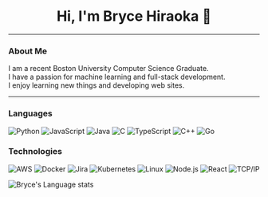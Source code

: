 <h1 align="center">Hi, I'm Bryce Hiraoka 👋</h1>

---

### **About Me**

I am a recent Boston University Computer Science Graduate. </br>
I have a passion for machine learning and full-stack development. </br>
I enjoy learning new things and developing web sites.

---

### Languages

![Python](https://img.shields.io/badge/-Python-fff?&logo=python)
![JavaScript](https://img.shields.io/badge/-JavaScript-fff?&logo=JavaScript&logoColor=ddc508)
![Java](https://img.shields.io/badge/-Java-fff?&logo=Java&logoColor=007396)
![C](https://img.shields.io/badge/-C-fff?&logo=C)
![TypeScript](https://img.shields.io/badge/-TypeScript-fff?&logo=TypeScript&logoColor=007ACC)
![C++](https://img.shields.io/badge/-C++-fff?&logo=c%2b%2b&logoColor=00599C)
![Go](https://img.shields.io/badge/-Go-fff?&logo=go&logoColor=#00ADD8)

### Technologies

![AWS](https://img.shields.io/badge/-AWS-fff?&logo=amazonwebservices&logoColor=232F3E)
![Docker](https://img.shields.io/badge/-Docker-fff?&logo=Docker)
![Jira](https://img.shields.io/badge/-Jira-fff?&logo=jira-software&logoColor=0052CC)
![Kubernetes](https://img.shields.io/badge/-Kubernetes-fff?&logo=Kubernetes)
![Linux](https://img.shields.io/badge/-Linux-fff?&logo=linux&logoColor=000)
![Node.js](https://img.shields.io/badge/-Node.js-fff?&logo=node.js)
![React](https://img.shields.io/badge/-React-fff?&logo=React)
![TCP/IP](https://img.shields.io/badge/-TCP/IP-fff?&logo=Cisco)

![Bryce's Language stats](https://github-readme-stats-eight-theta.vercel.app/api/top-langs/?username=Bryce-Hiraoka&hide=cython,fortran&exclude_repo=bhiraoka-assignment-10,bhiraoka-assignment-8,bhiraoka-assignment-7,bhiraoka-assignment-6,bhiraoka-assignment-5,bhiraoka-assignment-4,bhiraoka-assignment-3,bhiraoka-assignment-2bhiraoka-assignment-1,bhiraoka-assignment-0,bhiraoka-Assignment9,CS506_Lab0,CS506_Lab2&layout=compact&langs_count=10&hide_border=true)
<br />
